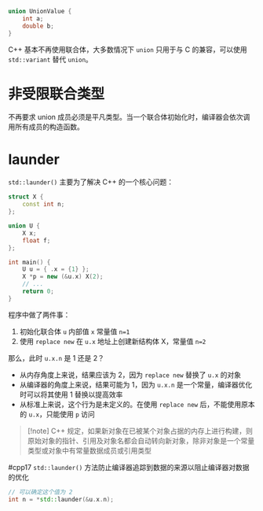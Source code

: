 ```c++
union UnionValue {
    int a;
    double b;
}
```

C++ 基本不再使用联合体，大多数情况下 `union` 只用于与 C 的兼容，可以使用 `std::variant` 替代 `union`。
# 非受限联合类型

不再要求 union 成员必须是平凡类型。当一个联合体初始化时，编译器会依次调用所有成员的构造函数。
# launder

`std::launder()` 主要为了解决 C++ 的一个核心问题：

```c++
struct X {
    const int n;
};

union U {
    X x;
    float f;
};

int main() {
    U u = { .x = {1} };
    X *p = new (&u.x) X(2);
    // ...
    return 0;
}
```

程序中做了两件事：

1. 初始化联合体 `u` 内部值 `x` 常量值 `n=1`
2. 使用 `replace new` 在 `u.x` 地址上创建新结构体 X，常量值 `n=2`

那么，此时 `u.x.n` 是 1 还是 2？

* 从内存角度上来说，结果应该为 2，因为 `replace new` 替换了 `u.x` 的对象
* 从编译器的角度上来说，结果可能为 1，因为 `u.x.n` 是一个常量，编译器优化时可以将其使用 1 替换以提高效率
* 从标准上来说，这个行为是未定义的。在使用 `replace new` 后，不能使用原本的 `u.x`，只能使用 `p` 访问

> [!note] C++ 规定，如果新对象在已被某个对象占据的内存上进行构建，则原始对象的指针、引用及对象名都会自动转向新对象，除非对象是一个常量类型或对象中有常量数据成员或引用类型

#cpp17 `std::launder()` 方法防止编译器追踪到数据的来源以阻止编译器对数据的优化

```c++
// 可以确定这个值为 2
int n = *std::launder(&u.x.n);
```

